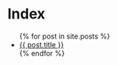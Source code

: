 # Index
<ul>
  {% for post in site.posts %}
    <li>
      <a href="{ post.url }}">{{ post.title }}</a>
    </li>
  {% endfor %}
</ul>
